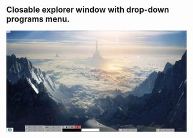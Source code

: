 ## Closable explorer window with drop-down programs menu.

<img src="Images/DesktopExplorer_2.png" width="480"/>